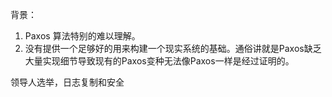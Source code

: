 

背景：
1. Paxos 算法特别的难以理解。
2. 没有提供一个足够好的用来构建一个现实系统的基础。通俗讲就是Paxos缺乏大量实现细节导致现有的Paxos变种无法像Paxos一样是经过证明的。

领导人选举，日志复制和安全
